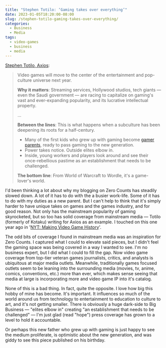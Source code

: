```yaml
---
title: "Stephen Totilo: ‘Gaming takes over everything’"
date: 2023-01-05T18:20:00-08:00
slug: /stephen-totilo-gaming-takes-over-everything/
categories:
  - Business
  - Media
tags:
  - video-games
  - business
  - media
---
```


[Stephen Totilo, Axios](https://www.axios.com/2022/12/29/video-games-entertainment-mario-bros-movie-hbo):

> Video games will move to the center of the entertainment and pop-culture universe next year.
>
> **Why it matters**: Streaming services, Hollywood studios, tech giants — even the Saudi government — are racing to capitalize on gaming's vast and ever-expanding popularity, and its lucrative intellectual property.
>
> …
>
> **Between the lines**: This is what happens when a subculture has been deepening its roots for a half-century.
>
> - Many of the first kids who grew up with gaming become [gamer parents](https://www.axios.com/2022/07/11/video-game-kids-safe-parents-guide), ready to pass gaming to the new generation.
> - Power takes notice. Outside elites elbow in.
> - Inside, young workers and players look around and see their once-rebellious pastime as an establishment that needs to be challenged.
>
> **The bottom line**: From World of Warcraft to Wordle, it's a game-lover's world.

I'd been thinking a lot about why my blogging on Zero Counts has steadily slowed down. A lot of it has to do with the a busier work-life. Some of it has to do with my duties as a new parent. But I can't help to think that it's simply harder to have unique takes on games and the games industry, and for good reason. Not only has the mainstream popularity of gaming skyrocketed, but so too has solid coverage from mainstream media — Totilo (formerly of Kotaku) writing for Axios as an example. I touched on this one year ago in '[NYT: Making Video Game History](/2022/01/01/nty-making-video-game-history/)'.

The odd bits of coverage I found in mainstream media was an inspiration for Zero Counts. I captured what I could to elevate said pieces, but I didn't feel the gaming space was being covered in a way I wanted to see. I'm no business expert, but I did what I could to fill the gap. Now video game coverage from top-tier veteran games journalists, critics, and analysts is ubiquitous at major media outlets. Meanwhile, traditionally games focused outlets seem to be leaning into the surrounding media (movies, tv, anime, comics, conventions, etc.) more than ever, which makes sense seeing that media at large is incorporating more and video game IP into it's catalog.

None of this is a bad thing. In fact, quite the opposite. I love how big this hobby of mine has become. It's important. It influences so much of the world around us from technology to entertainment to education to culture to art, and it's not getting smaller. There is obviously a huge dark-side to Big Business — "elites elbow in" creating "an establishment that needs to be challenged" — I'm just glad (read "hope") press coverage has grown to a level to hold it accountable.

Or perhaps this new father who grew up with gaming is just happy to see the medium proliferate, is optimistic about the new generation, and was giddy to see this piece published on his birthday.
